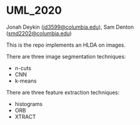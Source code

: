 # UML_2020
Jonah Deykin (jd3599@columbia.edu), Sam Denton (smd2202@columbia.edu)


This is the repo implements an HLDA on images.

There are three image segmentation techniques:
- n-cuts
- CNN
- k-means

There are three feature extraction techniques:
- histograms
- ORB
- XTRACT
